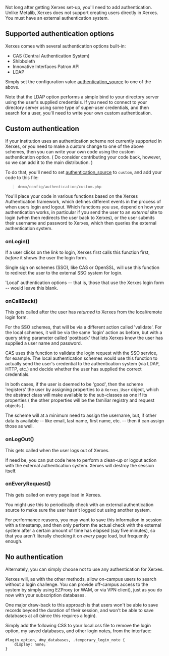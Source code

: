 Not long after getting Xerxes set-up, you'll need to add authentication.  Unlike Metalib, Xerxes does not support creating users directly in Xerxes.  You must have an external authentication system.

## Supported authentication options ##

Xerxes comes with several authentication options built-in:

  * CAS (Central Authentication System)
  * Shibboleth
  * Innovative Interfaces Patron API
  * LDAP

Simply set the configuration value [authentication\_source](Configuration#authentication_source.md) to one of the above.

Note that the LDAP option performs a simple bind to your directory server using the user's supplied credentials.  If you need to connect to your directory server using some type of super-user credentials, and then search for a user, you'll need to write your own custom authentication.

## Custom authentication ##

If your institution uses an authentication scheme not currently supported in Xerxes, or you need to make a custom change to one of the above schemes, then you can write your own code using the custom authentication option. ( Do consider contributing your code back, however, so we can add it to the main distribution. )

To do that, you'll need to set [authentication\_source](Configuration#authentication_source.md) to `custom`, and add your code to this file:

> `demo/config/authentication/custom.php`

You'll place your code in various functions based on the Xerxes Authentication framework, which defines different events in the process of when users login and logout.  Which functions you use, depend on how your authentication works, in particular if you send the user to an _external_ site to login (when then redirects the user back to Xerxes), or the user submits their username and password to Xerxes, which then queries the external authentication system.

### onLogin() ###

If a user clicks on the link to login, Xerxes first calls this function first, _before_ it shows the user the login form.

Single sign on schemes (SSO), like CAS or OpenSSL, will use this function to redirect the user to the external SSO system for login.

'Local' authentication options -- that is, those that use the Xerxes login form -- would leave this blank.

### onCallBack() ###

This gets called after the user has _returned_ to Xerxes from the local/remote login form.

For the SSO schemes, that will be via a different action called 'validate'.  For the local schemes, it will be via the same 'login' action as before, but with a query string parameter called 'postback' that lets Xerxes know the user has supplied a user name and password.

CAS uses this function to validate the login request with the SSO service, for example.  The local authentication schemes would use this function to actually send the user's credential to the authentication system (via LDAP, HTTP, etc.) and decide whether the user has supplied the correct credentials.

In both cases, if the user is deemed to be 'good', then the scheme 'registers' the user by assigning properties to a `Xerxes_User` object, which the abstract class will make available to the sub-classes as one if its properties ( the other properties will be the familiar registry and request objects ).

The scheme will at a minimum need to assign the username, but, if other data is available -- like email, last name, first name, etc. -- then it can assign those as well.

### onLogOut() ###

This gets called when the user logs out of Xerxes.

If need be, you can put code here to perform a clean-up or logout action with the external authentication system.   Xerxes will destroy the session itself.

### onEveryRequest() ###

This gets called on every page load in Xerxes.

You might use this to periodically check with an external authentication source to make sure the user hasn't logged out using another system.

For performance reasons, you may want to save this information in session with a timestamp, and then only perform the actual check with the external system after a certain amount of time has elapsed (say five minutes), so that you aren't literally checking it on _every_ page load, but frequently enough.

## No authentication ##

Alternately, you can simply choose not to use any authentication for Xerxes.

Xerxes will, as with the other methods, allow on-campus users to search without a login challenge.  You can provide off-campus access to the system by simply using EZProxy (or WAM, or via VPN client), just as you do now with your subscription databases.

One major draw-back to this approach is that users won't be able to save records beyond the duration of their session, and won't be able to save databases at all (since this requires a login).

Simply add the following CSS to your local.css file to remove the login option, my saved databases, and other login notes, from the interface:

```
#login_option, #my_databases, .temporary_login_note { 
	display: none; 
}
```